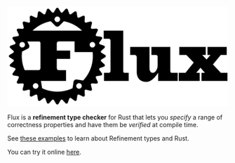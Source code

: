 
![Flux](img/flux-logo.png)

Flux is a **refinement type checker** for Rust that lets you *specify*
a range of correctness properties and have them be *verified* at compile
time.

See [these examples](SUMMARY.md#examples) to learn about Refinement types and Rust.

You can try it online [here](http://goto.ucsd.edu:8091/index.html).
